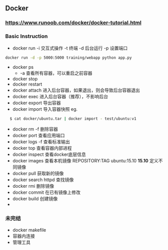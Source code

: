 ## Docker
### https://www.runoob.com/docker/docker-tutorial.html
### Basic Instruction
* docker run
-i 交互式操作
-t 终端
-d 后台运行
-p 设置端口

```bash
docker run -d -p 5000:5000 training/webapp python app.py
```
 * docker ps
    * -a 查看所有容器，可以重启之前容器
 * docker stop
 * docker restart
 * docker attach 进入后台容器，如果退出，则会导致后台容器退出
 * docker exec 进入后台容器（推荐），不影响后台
 * docker export 导出容器
 * docker import 导入容器快照
eg.
 ```bash
   $ cat docker/ubuntu.tar | docker import - test/ubuntu:v1
```
 * docker rm -f 删除容器
 * docker port 查看应用端口
 * docker logs -f 查看标准输出
 * docker top 查看容器内部进程
 * docker inspect 查看docker底层信息
 * docker images 查看本机镜像
    REPOSITORY:TAG  ubuntu:15.10  **15.10** 定义不同镜像
 * docker pull 获取新的镜像
 * docker search httpd 查找镜像
 * docker rmi 删除镜像
 * docker commit 在已有镜像上修改
 * docker build 创建镜像
*

### 未完结
* docker makefile
* 容器内连接
* 管理工具
